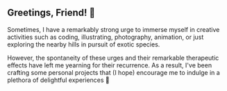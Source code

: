 ## **Greetings, Friend! 👋**

Sometimes, I have a remarkably strong urge to immerse myself in creative activities such as coding, illustrating, photography, animation, or just exploring the nearby hills in pursuit of exotic species.

However, the spontaneity of these urges and their remarkable therapeutic effects have left me yearning for their recurrence. As a result, I've been crafting some personal projects that (I hope) encourage me to indulge in a plethora of delightful experiences 👀
